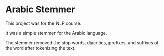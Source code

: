 # Arabic Stemmer

This project was for the NLP course.

It was a simple stemmer for the Arabic language.

The stemmer removed the stop words, diacritics, prefixes, and suffixes of the word after tokenizing the text.
